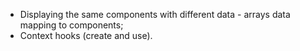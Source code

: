 - Displaying the same components with different data - arrays data mapping to components;
- Context hooks (create and use).